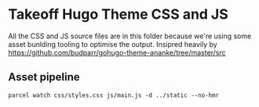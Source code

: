# Takeoff Hugo Theme CSS and JS

All the CSS and JS source files are in this folder because we're using some asset bunlding tooling to optimise the output. Insipred heavily by https://github.com/budparr/gohugo-theme-ananke/tree/master/src


## Asset pipeline

    parcel watch css/styles.css js/main.js -d ../static --no-hmr